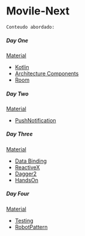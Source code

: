 # Movile-Next

`Conteudo abordado:`


##### Day One

[Material](https://github.com/EzequielMessore/Movile-Next/blob/master/DayOne/Movile%20Next%20-%20Android%20-%20Aula%201%20-%20Components.pdf)

* [Kotlin](https://github.com/EzequielMessore/Movile-Next/tree/master/DayOne/Kotlin)
* [Architecture Components](https://github.com/EzequielMessore/Movile-Next/tree/master/DayOne/ArchitectureComponents)
* [Room](https://github.com/EzequielMessore/Movile-Next/tree/master/DayOne/Room)

##### Day Two

[Material](https://github.com/EzequielMessore/Movile-Next/blob/master/DayTwo/Movile%20Next%20-%20Android%20-%20Aula%202%20-%20Push%2C%20Images%20%26%20Networking.pdf)

* [PushNotification](https://github.com/EzequielMessore/Movile-Next/tree/master/DayTwo/PushNotification)

##### Day Three

[Material](https://github.com/EzequielMessore/Movile-Next/blob/master/DayThree/Movile%20Next%20-%20Android%20-%20Aula%203%20-%20Architecture%20Patterns%2C%20DataBinding%2C%20ReactiveX%20e%20Dependency%20Injection.pdf)

* [Data Binding](https://github.com/EzequielMessore/Movile-Next/tree/master/DayThree/DataBinding)
* [ReactiveX](https://github.com/EzequielMessore/Movile-Next/tree/master/DayThree/Rx)
* [Dagger2](https://github.com/EzequielMessore/Movile-Next/tree/master/DayThree/Dagger2)
* [HandsOn](https://github.com/EzequielMessore/Movile-Next/tree/master/DayThree/HandsOn)

##### Day Four

[Material](https://github.com/EzequielMessore/Movile-Next/blob/master/DayFour/Movile%20Next%20-%20Android%20-%20Aula%204%20-%20Architecture%20Principles%20(SOLID%20%26%20Clean%20Architecture)%2C%20Testing%2C%20ProGuard%20e%20GitFlow.pdf)

* [Testing](https://github.com/EzequielMessore/Movile-Next/tree/master/DayFour/Testing)
* [RobotPattern](https://github.com/EzequielMessore/Movile-Next/tree/master/DayFour/RobotPattern)
